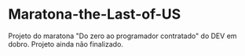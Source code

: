 # Maratona-the-Last-of-US
Projeto do maratona "Do zero ao programador contratado" do DEV em dobro.
Projeto ainda não finalizado.
